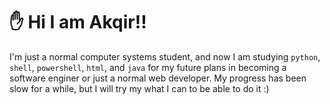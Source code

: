 # ✋ __Hi I am Akqir!!__
I'm just a normal computer systems student, and now I am studying `python`, `shell`, `powershell`, `html`, and `java` for my future plans in becoming a software enginer or just a normal web developer. My progress has been slow for a while, but I will try my what I can to be able to do it :)

